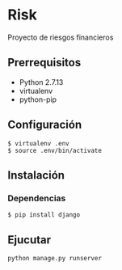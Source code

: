 # Risk

Proyecto de riesgos financieros

## Prerrequisitos
- Python 2.7.13
- virtualenv
- python-pip

## Configuración
```
$ virtualenv .env
$ source .env/bin/activate
```

## Instalación
### Dependencias
```
$ pip install django

```

## Ejucutar
```
python manage.py runserver
```
 